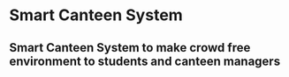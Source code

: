 # Smart Canteen System
## Smart Canteen System to make crowd free environment to students and canteen managers
